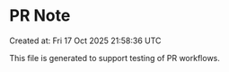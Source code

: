 # PR Note

Created at: Fri 17 Oct 2025 21:58:36 UTC

This file is generated to support testing of PR workflows.
